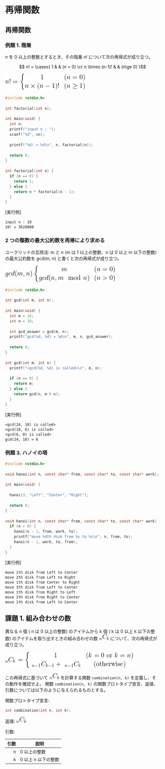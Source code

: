 # 再帰関数

## 再帰関数

### 例題 1. 階乗
$n$ を 0 以上の整数とするとき、その階乗 $n!$ について次の再帰式が成り立つ。

$$ n! = 
\cases{
1 & & (n = 0) \cr
n \times (n-1)! & & (n\ge 0)
}$$

![fact](./fig/fact.png)

````C
#include <stdio.h>

int factorial(int n);

int main(void) {
  int n;
  printf("input n : ");
  scanf("%d", &n);

  printf("%d! = %d\n", n, factorial(n));

  return 0;
}

int factorial(int n) {
  if (n == 0) {
    return 1;
  } else {
    return n * factorial(n - 1);
  }
}
````

[実行例]

````
input n : 10
10! = 3628800

````

###  2 つの整数の最大公約数を再帰により求める

ユークリッドの互除法: m と n (m は 1 以上の整数、n は 0 以上 m 以下の整数)の最大公約数を gcd(m, n) と書くと次の再帰式が成り立つ。

![gcd](./fig/gcd.png)

````C
#include <stdio.h>

int gcd(int m, int n);

int main(void) {
  int m = 24;
  int n = 18;

  int gcd_answer = gcd(m, n);
  printf("gcd(%d, %d) = %d\n", m, n, gcd_answer);

  return 0;
}

int gcd(int m, int n) {
  printf("<gcd(%d, %d) is called>\n", m, n);

  if (n == 0) {
    return m;
  } else {
    return gcd(n, m % n);
  }
}
````

[実行例]
````
<gcd(24, 18) is called>
<gcd(18, 6) is called>
<gcd(6, 0) is called>
gcd(24, 18) = 6

````

### 例題 3. ハノイの塔

````C 
#include <stdio.h>

void hanoi(int n, const char* from, const char* to, const char* work);

int main(void) {

  hanoi(3, "Left", "Center", "Right");

  return 0;
}

void hanoi(int n, const char* from, const char* to, const char* work) {
  if (n > 0) {
    hanoi(n - 1, from, work, to);
    printf("move %dth disk from %s to %s\n", n, from, to);
    hanoi(n - 1, work, to, from);
  }
}
````

[実行例]
````
move 1th disk from Left to Center
move 2th disk from Left to Right
move 1th disk from Center to Right
move 3th disk from Left to Center
move 1th disk from Right to Left
move 2th disk from Right to Center
move 1th disk from Left to Center

````

## 課題 1. 組み合わせの数

異なる n 個 ( n は 0 以上の整数) のアイテムから k 個 ( k は 0 以上 k 以下の整数) のアイテムを取り出すときの組み合わせの数 ![comb_n_k](./fig/Cnk.png) について、次の再帰式が成り立つ。

![comb_n_k](./fig/Cnk_resursive.png)

この再帰式に基づいて ![comb_n_k](./fig/Cnk.png) を計算する関数 ``combination(n, k)`` を定義し、その動作を確認せよ。
関数 ``combination(n, k)`` の関数プロトタイプ宣言、返値、引数については以下のように与えられるものとする。

関数プロトタイプ宣言:
````C
int combination(int n, int k);
````

返値:  ![comb_n_k](./fig/Cnk.png) 

引数:

|引数|説明|
|--:|--|
|n | 0 以上の整数 |
|k | 0 以上 n 以下の整数 |

